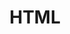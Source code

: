 ---
title: "HTML"
description: "Lorem ipsum, dolor sit amet consectetur adipisicing elit.
              Provident iusto, dicta minus qui esse aspernatur velit quas, omnis
              nesciunt neque dolorem illum sunt cupiditate obcaecati saepe
              minima dolorum architecto veritatis."
info: true
path: 'html'
totalArtikel: 33
totalProyek: 6
artikelPertamaPath: "/html/hello-world"

---